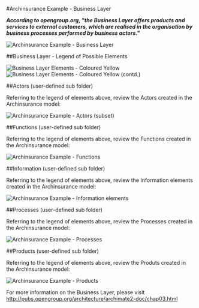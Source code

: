 #Archinsurance Example - Business Layer

***According to opengroup.org, "the Business Layer offers products and services to external customers, which are realised in the organisation by business processes performed by business actors."***

![Archinsurance Example - Business Layer](img/08.png)


##Business Layer - Legend of Possible Elements

![Business Layer Elements - Coloured Yellow](img/08a.png)
![Business Layer Elements - Coloured Yellow (contd.)](img/08b.png)


##Actors (user-defined sub folder)

Referring to the legend of elements above, review the Actors created in the Archinsurance model:

![Archinsurance Example - Actors (subset)](img/09a.png)


##Functions (user-defined sub folder)

Referring to the legend of elements above, review the Functions created in the Archinsurance model:

![Archinsurance Example - Functions](img/09b.png)


##Information (user-defined sub folder)

Referring to the legend of elements above, review the Information elements created in the Archinsurance model:

![Archinsurance Example - Information elements](img/09c.png)


##Processes (user-defined sub folder)

Referring to the legend of elements above, review the Processes created in the Archinsurance model:

![Archinsurance Example - Processes](img/09d.png)


##Products (user-defined sub folder)

Referring to the legend of elements above, review the Produts created in the Archinsurance model:

![Archinsurance Example - Products](img/09e.png)

For more information on the Business Layer, please visit <http://pubs.opengroup.org/architecture/archimate2-doc/chap03.html>

